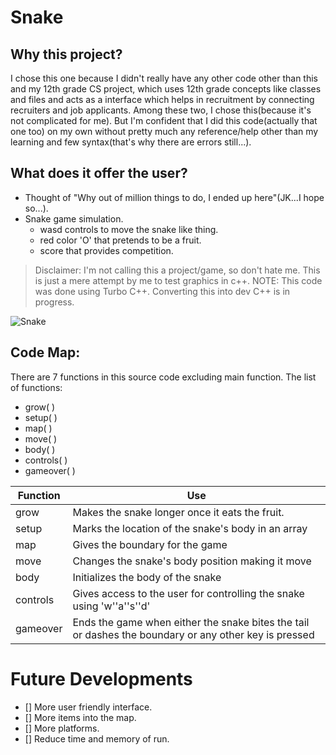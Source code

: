 # Snake
## Why this project?
I chose this one because I didn't really have any other code other than this and my 12th grade CS project, which uses 12th grade concepts like classes and files and acts as a interface which helps in recruitment by connecting recruiters and job applicants. Among these two, I chose this(because it's not complicated for me). But I'm confident that I did this code(actually that one too) on my own without pretty much any reference/help other than my learning and few syntax(that's why there are errors still...).
## What does it offer the user?
* Thought of "Why out of million things to do, I ended up here"(JK...I hope so...).
* Snake game simulation.
  * wasd controls to move the snake like thing.
  * red color 'O' that pretends to be a fruit.
  * score that provides competition.
> Disclaimer: I'm not calling this a project/game, so don't hate me. This is just a mere attempt by me to test graphics in c++. 
  NOTE: This code was done using Turbo C++. Converting this into dev C++ is in progress.


![Snake](https://github.com/Shandilyathithyaa/Pics/blob/main/Pics/snuk%20(2).PNG)

## Code Map:
There are 7 functions in this source code excluding main function. The list of functions:

* grow( )
* setup( )
* map( )
* move( )
* body( )
* controls( )
* gameover( )

| Function |Use                                    |
|----------|---------------------------------------|
| grow     |  Makes the snake longer once it eats the fruit. |
| setup    |  Marks the location of the snake's body in an array|
| map      |  Gives the boundary for the game|
| move     |  Changes the snake's body position making it move  |
| body     |  Initializes the body of the snake                 |
| controls |  Gives access to the user for controlling the snake using 'w''a''s''d'|
| gameover |  Ends the game when either the snake bites the tail or dashes the boundary or any other key is pressed|

<!-- -->

# Future Developments
* [] More user friendly interface.
* [] More items into the map.
* [] More platforms.
* [] Reduce time and memory of run.
